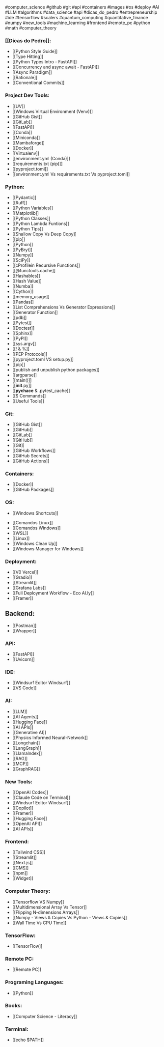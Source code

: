 
#computer_science #github #git #api #containers #images #os #deploy #AI #LLM
#algorithms #data_science #api #dicas_do_pedro #entrepreneurship #ide #tensorflow #scalers #quantum_computing #quantitative_finance #numpy #new_tools #machine_learning #frontend #remote_pc #python #math #computer_theory

### [[Dicas do Pedro]]:

* [[Python Style Guide]]
* [[Type Hitting]]
* [[Python Types Intro - FastAPI]]
* [[Concurrency and async  await - FastAPI]]
* [[Async Paradigm]]
* [[Rationale]]
* [[Conventional Commits]]

### Project Dev Tools:

* [[UV]]
* [[Windows Virtual Environment (Venv)]] 
* [[GitHub Gist]]
* [[GitLab]]
* [[FastAPI]]
* [[Conda]]
* [[Miniconda]]
* [[Mambaforge]]
* [[Docker]]
* [[Virtualenv]]
* [[environment.yml (Conda)]]
* [[requirements.txt (pip)]]
* [[pyproject.toml]]
* [[environment.yml Vs requirements.txt Vs pyproject.toml]]

### Python:

* [[Pydantic]]
* [[Ruff]]
* [[Python Variables]]
* [[Matplotlib]]
* [[Python Classes]]
* [[Python Lambda Funtions]]
* [[Python Tips]]
* [[Shallow Copy Vs Deep Copy]]
* [[pip]]
* [[Python]]
* [[PyBryt]]
* [[Numpy]]
* [[SciPy]]
* [[cProfilein Recursive Functions]]
* [[@functools.cache]]
* [[Hashables]]
* [[Hash Value]]
* [[Numba]]
* [[Cython]]
* [[memory_usage]]
* [[Pandas]]
* [[List Comprehensions Vs Generator Expressions]]
* [[Generator Function]]
* [[pdb]]
* [[Pytest]]
* [[Doctest]]
* [[Sphinx]]
* [[PyPl]]
* [[sys.argv]]
* [[! & %]]
* [[PEP Protocols]]
* [[pyproject.toml VS setup.py]]
* [[pip]]
* [[publish and unpublish python packages]]
* [[argparse]]
* [[main()]]
* [[__init__.py]]
* [[__pychace__ & .pytest_cache]]
* [[$ Commands]]
* [[Useful Tools]]

### Git:

* [[GitHub Gist]]
* [[GitHub]]
* [[GitLab]]
* [[GitHub]]
* [[Git]]
* [[GitHub Workflows]]
* [[GitHub Secrets]]
* [[GitHub Actions]]


### Containers:

* [[Docker]]
* [[GitHub Packages]]

### OS:

+ [[Windows Shortcuts]]
* [[Comandos Linux]]
* [[Comandos Windows]]
* [[WSL]]
* [[Linux]]
* [[Windows Clean Up]]
* [[Windows Manager for Windows]]

### Deployment:

* [[V0 Vercel]]
* [[Gradio]]
* [[Streamlit]]
* [[Grafana Labs]]
* [[Full Deployment Workflow - Eco AI.ly]]
* [[Framer]]

## Backend:

* [[Postman]]
* [[Wrapper]]

### API:

* [[FastAPI]]
* [[Uvicorn]]

### IDE:

* [[Windsurf Editor  Windsurf]]
* [[VS Code]]

### AI:

* [[LLM]]
* [[AI Agents]]
* [[Hugging Face]]
* [[AI APIs]]
* [[Generative AI]]
* [[Physics Informed Neural-Network]]
* [[Longchain]]
* [[LangGraph]]
* [[LlamaIndex]]
* [[RAG]]
* [[MCP]]
* [[GraphRAG]]

### New Tools:

* [[OpenAI Codex]]
* [[Claude Code on Terminal]]
* [[Windsurf Editor  Windsurf]]
* [[Copilot]]
* [[Framer]]
* [[Hugging Face]]
* [[OpenAI API]]
* [[AI APIs]]

### Frontend:

* [[Tailwind CSS]]
* [[Streamlit]]
* [[Next.js]]
* [[CMS]]
* [[npm]]
* [[Widget]]

### Computer Theory:

* [[Tensorflow VS Numpy]]
* [[Multidimensional Array Vs Tensor]]
* [[Flipping N-dimensions Arrays]]
* [[Numpy - Views & Copies Vs Python - Views & Copies]]
* [[Wall Time Vs CPU Time]]

### TensorFlow:

* [[TensorFlow]]

### Remote PC:

* [[Remote PC]]

### Programing Languages:

* [[Python]]

### Books:

* [[Computer Science - Literacy]]

### Terminal:

* [[echo $PATH]]



